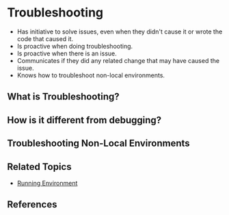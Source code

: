 # Troubleshooting

* Has initiative to solve issues, even when they didn't cause it or wrote the code that caused it.
* Is proactive when doing troubleshooting.
* Is proactive when there is an issue.
* Communicates if they did any related change that may have caused the issue.
* Knows how to troubleshoot non-local environments.

## What is Troubleshooting?

## How is it different from debugging?

## Troubleshooting Non-Local Environments

## Related Topics

* [Running Environment](/running-environment.md)

## References
